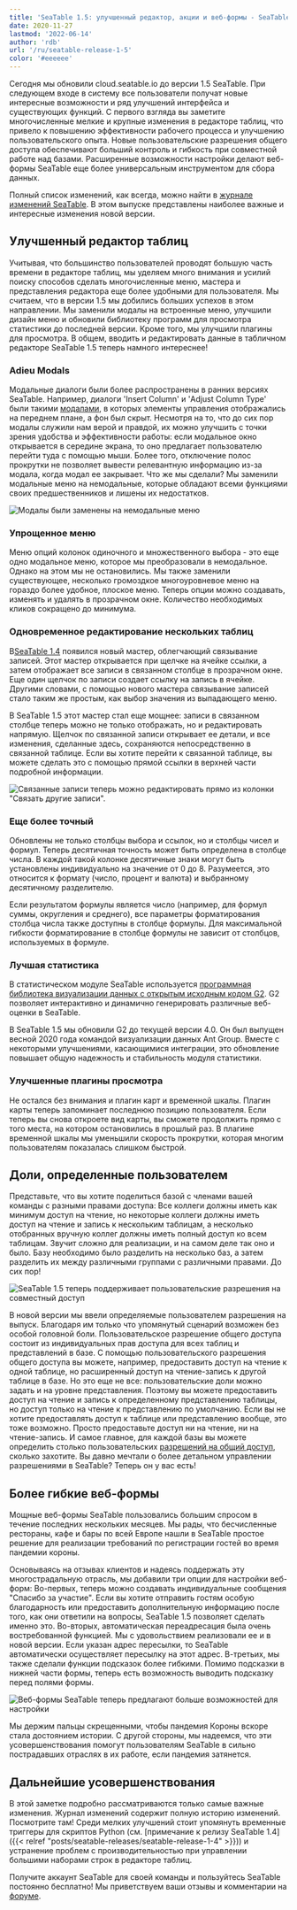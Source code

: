 ```yaml
---
title: 'SeaTable 1.5: улучшенный редактор, акции и веб-формы - SeaTable'
date: 2020-11-27
lastmod: '2022-06-14'
author: 'rdb'
url: '/ru/seatable-release-1-5'
color: '#eeeeee'
---
```


Сегодня мы обновили cloud.seatable.io до версии 1.5 SeaTable. При следующем входе в систему все пользователи получат новые интересные возможности и ряд улучшений интерфейса и существующих функций. С первого взгляда вы заметите многочисленные мелкие и крупные изменения в редакторе таблиц, что привело к повышению эффективности рабочего процесса и улучшению пользовательского опыта. Новые пользовательские разрешения общего доступа обеспечивают больший контроль и гибкость при совместной работе над базами. Расширенные возможности настройки делают веб-формы SeaTable еще более универсальным инструментом для сбора данных.

Полный список изменений, как всегда, можно найти в [журнале изменений SeaTable](https://seatable.io/docs/changelog/version-1-5/?lang=auto). В этом выпуске представлены наиболее важные и интересные изменения новой версии.

## Улучшенный редактор таблиц

Учитывая, что большинство пользователей проводят большую часть времени в редакторе таблиц, мы уделяем много внимания и усилий поиску способов сделать многочисленные меню, мастера и представления редактора еще более удобными для пользователя. Мы считаем, что в версии 1.5 мы добились больших успехов в этом направлении. Мы заменили модалы на встроенные меню, улучшили дизайн меню и обновили библиотеку программ для просмотра статистики до последней версии. Кроме того, мы улучшили плагины для просмотра. В общем, вводить и редактировать данные в табличном редакторе SeaTable 1.5 теперь намного интереснее!

### Adieu Modals

Модальные диалоги были более распространены в ранних версиях SeaTable. Например, диалоги 'Insert Column' и 'Adjust Column Type' были такими [модалами](https://en.wikipedia.org/wiki/Modal_window), в которых элементы управления отображались на переднем плане, а фон был скрыт. Несмотря на то, что до сих пор модалы служили нам верой и правдой, их можно улучшить с точки зрения удобства и эффективности работы: если модальное окно открывается в середине экрана, то оно предлагает пользователю перейти туда с помощью мыши. Более того, отключение полос прокрутки не позволяет вывести релевантную информацию из-за модала, когда модал ее закрывает. Что же мы сделали? Мы заменили модальные меню на немодальные, которые обладают всеми функциями своих предшественников и лишены их недостатков.

![Модалы были заменены на немодальные меню](images/Nonmodal_Menus.png)

### Упрощенное меню

Меню опций колонок одиночного и множественного выбора - это еще одно модальное меню, которое мы преобразовали в немодальное. Однако на этом мы не остановились. Мы также заменили существующее, несколько громоздкое многоуровневое меню на гораздо более удобное, плоское меню. Теперь опции можно создавать, изменять и удалять в прозрачном окне. Количество необходимых кликов сокращено до минимума.

### Одновременное редактирование нескольких таблиц

В[SeaTable 1.4](seatable-release-1-4/?lang=auto) появился новый мастер, облегчающий связывание записей. Этот мастер открывается при щелчке на ячейке ссылки, а затем отображает все записи в связанном столбце в прозрачном окне. Еще один щелчок по записи создает ссылку на запись в ячейке. Другими словами, с помощью нового мастера связывание записей стало таким же простым, как выбор значения из выпадающего меню.

В SeaTable 1.5 этот мастер стал еще мощнее: записи в связанном столбце теперь можно не только отображать, но и редактировать напрямую. Щелчок по связанной записи открывает ее детали, и все изменения, сделанные здесь, сохраняются непосредственно в связанной таблице. Если вы хотите перейти к связанной таблице, вы можете сделать это с помощью прямой ссылки в верхней части подробной информации.

![Связанные записи теперь можно редактировать прямо из колонки "Связать другие записи".](images/Editing_Linked_Records_With_Wizard.png)

### Еще более точный

Обновлены не только столбцы выбора и ссылок, но и столбцы чисел и формул. Теперь десятичная точность может быть определена в столбце числа. В каждой такой колонке десятичные знаки могут быть установлены индивидуально на значение от 0 до 8. Разумеется, это относится к формату (число, процент и валюта) и выбранному десятичному разделителю.

Если результатом формулы является число (например, для формул суммы, округления и среднего), все параметры форматирования столбца числа также доступны в столбце формулы. Для максимальной гибкости форматирование в столбце формулы не зависит от столбцов, используемых в формуле.

### Лучшая статистика

В статистическом модуле SeaTable используется [программная библиотека визуализации данных с открытым исходным кодом G2](https://g2.antv.vision/en). G2 позволяет интерактивно и динамично генерировать различные веб-оценки в SeaTable.

В SeaTable 1.5 мы обновили G2 до текущей версии 4.0. Он был выпущен весной 2020 года командой визуализации данных Ant Group. Вместе с некоторыми улучшениями, касающимися интеграции, это обновление повышает общую надежность и стабильность модуля статистики.

### Улучшенные плагины просмотра

Не остался без внимания и плагин карт и временной шкалы. Плагин карты теперь запоминает последнюю позицию пользователя. Если теперь вы снова откроете вид карты, вы сможете продолжить прямо с того места, на котором остановились в прошлый раз. В плагине временной шкалы мы уменьшили скорость прокрутки, которая многим пользователям показалась слишком быстрой.

## Доли, определенные пользователем

Представьте, что вы хотите поделиться базой с членами вашей команды с разными правами доступа: Все коллеги должны иметь как минимум доступ на чтение, но некоторые коллеги должны иметь доступ на чтение и запись к нескольким таблицам, а несколько отобранных вручную коллег должны иметь полный доступ ко всем таблицам. Звучит сложно для реализации, и на самом деле так оно и было. Базу необходимо было разделить на несколько баз, а затем разделить их между различными группами с различными правами. До сих пор!

![SeaTable 1.5 теперь поддерживает пользовательские разрешения на совместный доступ](images/Custom_Sharing_Permission.png)

В новой версии мы ввели определяемые пользователем разрешения на выпуск. Благодаря им только что упомянутый сценарий возможен без особой головной боли. Пользовательское разрешение общего доступа состоит из индивидуальных прав доступа для всех таблиц и представлений в базе. С помощью пользовательского разрешения общего доступа вы можете, например, предоставить доступ на чтение к одной таблице, но расширенный доступ на чтение-запись к другой таблице в базе. Но это еще не все: пользовательские доли можно задать и на уровне представления. Поэтому вы можете предоставить доступ на чтение и запись к определенному представлению таблицы, но доступ только на чтение к представлению по умолчанию. Если вы не хотите предоставлять доступ к таблице или представлению вообще, это тоже возможно. Просто предоставьте доступ ни на чтение, ни на чтение-запись. И самое главное, для каждой базы вы можете определить столько пользовательских [разрешений на общий доступ](https://seatable.io/ru/docs/handbuch/zusammenarbeit/freigaben/), сколько захотите. Вы давно мечтали о более детальном управлении разрешениями в SeaTable? Теперь он у вас есть!

## Более гибкие веб-формы

Мощные веб-формы SeaTable пользовались большим спросом в течение последних нескольких месяцев. Мы рады, что бесчисленные рестораны, кафе и бары по всей Европе нашли в SeaTable простое решение для реализации требований по регистрации гостей во время пандемии короны.

Основываясь на отзывах клиентов и надеясь поддержать эту многострадальную отрасль, мы добавили три опции для настройки веб-форм: Во-первых, теперь можно создавать индивидуальные сообщения "Спасибо за участие". Если вы хотите отправить гостям особую благодарность или предоставить дополнительную информацию после того, как они ответили на вопросы, SeaTable 1.5 позволяет сделать именно это. Во-вторых, автоматическая переадресация была очень востребованной функцией. Мы с удовольствием реализовали ее и в новой версии. Если указан адрес пересылки, то SeaTable автоматически осуществляет пересылку на этот адрес. В-третьих, мы также сделали функции подсказок более гибкими. Помимо подсказки в нижней части формы, теперь есть возможность выводить подсказку перед полями формы.

![Веб-формы SeaTable теперь предлагают больше возможностей для настройки](images/Extra_Customization_Options_Webforms.png)

Мы держим пальцы скрещенными, чтобы пандемия Короны вскоре стала достоянием истории. С другой стороны, мы надеемся, что эти усовершенствования помогут пользователям SeaTable в сильно пострадавших отраслях в их работе, если пандемия затянется.

## Дальнейшие усовершенствования

В этой заметке подробно рассматриваются только самые важные изменения. Журнал изменений содержит полную историю изменений. Посмотрите там! Среди мелких улучшений стоит упомянуть временные триггеры для скриптов Python (см. [примечание к релизу SeaTable 1.4]({{< relref "posts/seatable-releases/seatable-release-1-4" >}})) и устранение проблем с производительностью при управлении большими наборами строк в редакторе таблиц.

Получите аккаунт SeaTable для своей команды и пользуйтесь SeaTable постоянно бесплатно! Мы приветствуем ваши отзывы и комментарии на [форуме](https://forum.seatable.io/).
